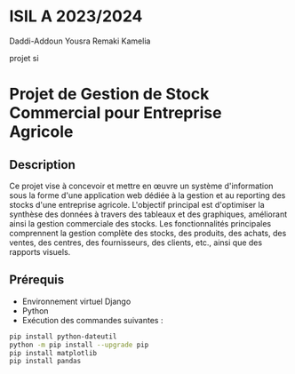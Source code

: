 # ISIL A 2023/2024
Daddi-Addoun Yousra
Remaki Kamelia

projet si



# Projet de Gestion de Stock Commercial pour Entreprise Agricole
## Description
Ce projet vise à concevoir et mettre en œuvre un système d'information sous la forme d'une
application web dédiée à la gestion et au reporting des stocks d'une entreprise agricole.
L'objectif principal est d'optimiser la synthèse des données à travers des tableaux et des
graphiques, améliorant ainsi la gestion commerciale des stocks. Les fonctionnalités
principales comprennent la gestion complète des stocks, des produits, des achats, des
ventes, des centres, des fournisseurs, des clients, etc., ainsi que des rapports visuels.
## Prérequis
- Environnement virtuel Django
- Python
- Exécution des commandes suivantes :
```bash
pip install python-dateutil
python -m pip install --upgrade pip
pip install matplotlib
pip install pandas
